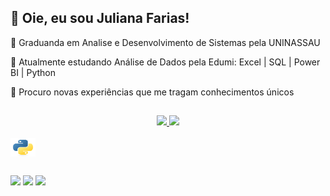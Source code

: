##  👋 Oie, eu sou Juliana Farias!
📖 Graduanda em Analise e Desenvolvimento de Sistemas pela UNINASSAU

🌱 Atualmente estudando Análise de Dados pela Edumi: Excel | SQL | Power BI | Python 

💞️ Procuro novas experiências que me tragam conhecimentos únicos

##

<div align="center">
<a href="https://github.com/jufarias">
<img height="180em" src="https://github-readme-stats.vercel.app/api?username=jufarias&show_icons=true&theme=dracula&include_all_commits=true&count_private=true"/>
<img height="180em" src="https://github-readme-stats.vercel.app/api/top-langs/?username=jufarias&layout=compact&langs_count=7&theme=dracula"/>
  
</div>
<div style="display: inline_block"><br>
<img align="center" alt="Rafa-Python" height="30" width="40" src="https://raw.githubusercontent.com/devicons/devicon/master/icons/python/python-original.svg">

</div>
  
  ##
  
  <div> 
    <a href="https://instagram.com/pretajufarias" target="_blank"><img src="https://img.shields.io/badge/-Instagram-%23E4405F?style=for-the-badge&logo=instagram&logoColor=white" target="_blank"></a>
    <a href="https://www.linkedin.com/in/https://www.linkedin.com/in/jhufarias/" target="_blank"><img src="https://img.shields.io/badge/-LinkedIn-%230077B5?style=for-the-badge&logo=linkedin&logoColor=white" target="_blank"></a> 
    <a href = "mailto:contatojuliannafarias@gmail.com"><img src="https://img.shields.io/badge/-Gmail-%23333?style=for-the-badge&logo=gmail&logoColor=white" target="_blank"></a>
    
